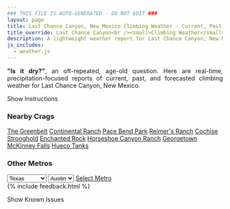 ```yaml
---
### THIS FILE IS AUTO-GENERATED - DO NOT EDIT ###
layout: page
title: Last Chance Canyon, New Mexico Climbing Weather - Current, Past, and Forecasted Report
title_override: Last Chance Canyon<br /><small>Climbing Weather</small>
description: A lightweight weather report for Last Chance Canyon, New Mexico. Optimized for slow internet connections.
js_includes:
  - weather.js
---
```


<section class="measure center lh-copy f5-ns f6 ph2 mv4" style="text-align: justify;">
<strong>"Is it dry?"</strong>, an oft-repeated, age-old question. Here are real-time,
precipitation-focused reports of current, past, and forecasted climbing weather for Last Chance Canyon, New Mexico.
</section>

<p id="settings-toggle" class="mw5 b center tc hover-light-red black-70 pointer">Show Instructions</p>
<section id="settings" class="overflow-hidden" style="display:none;">
    <div class="mv2 ph2 center">
        <div class="fn f6 tc pv2">
            <p class="measure lh-copy center"><strong>Show/hide hourly forecasts</strong> by clicking the desired day.</p>
            <hr class="mw5 p0 mv2 o-60 b0 bt b--light-red light-red bg-light-red">
            <p class="measure lh-copy center"><strong>Current and Past conditions</strong> are measured by the nearest weather station. <strong>Forecast conditions</strong> are calculated and polled separately.</p>
            <hr class="mw5 p0 mv2 o-60 b0 bt b--light-red light-red bg-light-red">
            <p class="measure lh-copy center"><strong>Having issues?</strong> Try <a id="clear-cache" class="no-underline relative fancy-link light-red hover-light-red" href="#">clearing the local cache</a>.</p>
            <hr class="mw5 p0 mv2 o-60 b0 bt b--light-red light-red bg-light-red">
            <p class="measure lh-copy center">Weather data sourced from <a class="no-underline fancy-link relative light-red" target="_blank" href="https://www.weather.gov/documentation/services-web-api">weather.gov</a>.</p>
        </div>
    </div>
</section>
<section id="weather" data-crag="last-chance-canyon-new-mexico" class="mv4-ns mv3 ph2 center"></section>
<section id="nearby" class="tc lh-copy">
  <h3>Nearby Crags</h3>
<a class="nowrap no-underline fancy-link relative light-red mh3" href="/crags/the-greenbelt-texas-weather.html">The Greenbelt</a>
<a class="nowrap no-underline fancy-link relative light-red mh3" href="/crags/continental-ranch-texas-weather.html">Continental Ranch</a>
<a class="nowrap no-underline fancy-link relative light-red mh3" href="/crags/pace-bend-park-texas-weather.html">Pace Bend Park</a>
<a class="nowrap no-underline fancy-link relative light-red mh3" href="/crags/reimers-ranch-texas-weather.html">Reimer's Ranch</a>
<a class="nowrap no-underline fancy-link relative light-red mh3" href="/crags/cochise-stronghold-arizona-weather.html">Cochise Stronghold</a>
<a class="nowrap no-underline fancy-link relative light-red mh3" href="/crags/enchanted-rock-texas-weather.html">Enchanted Rock</a>
<a class="nowrap no-underline fancy-link relative light-red mh3" href="/crags/horseshoe-canyon-ranch-arkansas-weather.html">Horseshoe Canyon Ranch</a>
<a class="nowrap no-underline fancy-link relative light-red mh3" href="/crags/georgetown-texas-weather.html">Georgetown</a>
<a class="nowrap no-underline fancy-link relative light-red mh3" href="/crags/mckinney-falls-texas-weather.html">McKinney Falls</a>
<a class="nowrap no-underline fancy-link relative light-red mh3" href="/crags/hueco-tanks-texas-weather.html">Hueco Tanks</a>
</section>
<section id="nearby" class="tc lh-copy">
  <h3>Other Metros</h3>
  <select class="ma1 bg-near-white pa2" id="stateSel">
    <option value="Texas" selected>Texas</option>
    <option value="Washington">Washington</option>
    <option value="Colorado">Colorado</option>
    <option value="Tennessee">Tennessee</option>
    <option value="Utah">Utah</option>
    <option value="California">California</option>
  </select>
  <select class="ma1 bg-near-white pa2" id="citySel">
    <option value="Austin" selected>Austin</option>
  </select>
  <a id="selectMetro" class="f6 link dim ph3 pv2 ma1 dib white bg-light-red" href="/crags/austin-texas-weather.html">Select Metro</a>
  <script>
    var states = [];
    states["Texas"] = "Austin"
    states["Washington"] = "Seattle"
    states["Colorado"] = "Denver"
    states["Tennessee"] = "Nashville"
    states["Utah"] = "Salt Lake City"
    states["California"] = "San Francisco|Los Angeles"
  </script>
</section>
{% include feedback.html %}
<p id="issues-toggle" class="mw5 b center tc hover-light-red black-70 pointer">Show Known Issues</p>
<section id="issues" class="overflow-hidden tc f6">
</section>

<script>
  var weekly_MAF_16_149 = {"updated":"2021-12-25T08:11:22+00:00","units":"us","forecastGenerator":"BaselineForecastGenerator","generatedAt":"2021-12-25T08:46:30+00:00","updateTime":"2021-12-25T08:11:22+00:00","validTimes":"2021-12-25T02:00:00+00:00/P8DT6H","elevation":{"unitCode":"wmoUnit:m","value":1432.8648},"periods":[{"number":1,"name":"Overnight","startTime":"2021-12-25T01:00:00-07:00","endTime":"2021-12-25T06:00:00-07:00","isDaytime":false,"temperature":49,"temperatureUnit":"F","temperatureTrend":"rising","windSpeed":"33 mph","windDirection":"WSW","icon":"https://api.weather.gov/icons/land/night/wind_bkn?size=medium","shortForecast":"Mostly Cloudy","detailedForecast":"Mostly cloudy. Low around 49, with temperatures rising to around 53 overnight. West southwest wind around 33 mph, with gusts as high as 39 mph."},{"number":2,"name":"Christmas Day","startTime":"2021-12-25T06:00:00-07:00","endTime":"2021-12-25T18:00:00-07:00","isDaytime":true,"temperature":65,"temperatureUnit":"F","temperatureTrend":"falling","windSpeed":"30 to 40 mph","windDirection":"WSW","icon":"https://api.weather.gov/icons/land/day/wind_bkn?size=medium","shortForecast":"Partly Sunny","detailedForecast":"Partly sunny. High near 65, with temperatures falling to around 61 in the afternoon. West southwest wind 30 to 40 mph, with gusts as high as 56 mph."},{"number":3,"name":"Saturday Night","startTime":"2021-12-25T18:00:00-07:00","endTime":"2021-12-26T06:00:00-07:00","isDaytime":false,"temperature":50,"temperatureUnit":"F","temperatureTrend":null,"windSpeed":"13 to 25 mph","windDirection":"SW","icon":"https://api.weather.gov/icons/land/night/wind_sct?size=medium","shortForecast":"Partly Cloudy","detailedForecast":"Partly cloudy, with a low around 50. Southwest wind 13 to 25 mph, with gusts as high as 36 mph."},{"number":4,"name":"Sunday","startTime":"2021-12-26T06:00:00-07:00","endTime":"2021-12-26T18:00:00-07:00","isDaytime":true,"temperature":69,"temperatureUnit":"F","temperatureTrend":null,"windSpeed":"22 to 44 mph","windDirection":"SW","icon":"https://api.weather.gov/icons/land/day/wind_sct?size=medium","shortForecast":"Areas Of Blowing Dust","detailedForecast":"Areas of blowing dust between 11am and 5pm. Mostly sunny, with a high near 69. Southwest wind 22 to 44 mph, with gusts as high as 61 mph."},{"number":5,"name":"Sunday Night","startTime":"2021-12-26T18:00:00-07:00","endTime":"2021-12-27T06:00:00-07:00","isDaytime":false,"temperature":47,"temperatureUnit":"F","temperatureTrend":null,"windSpeed":"18 to 40 mph","windDirection":"WSW","icon":"https://api.weather.gov/icons/land/night/wind_sct?size=medium","shortForecast":"Partly Cloudy","detailedForecast":"Partly cloudy, with a low around 47. West southwest wind 18 to 40 mph, with gusts as high as 56 mph."},{"number":6,"name":"Monday","startTime":"2021-12-27T06:00:00-07:00","endTime":"2021-12-27T18:00:00-07:00","isDaytime":true,"temperature":65,"temperatureUnit":"F","temperatureTrend":null,"windSpeed":"20 to 26 mph","windDirection":"WSW","icon":"https://api.weather.gov/icons/land/day/wind_sct?size=medium","shortForecast":"Mostly Sunny","detailedForecast":"Mostly sunny, with a high near 65. West southwest wind 20 to 26 mph, with gusts as high as 37 mph."},{"number":7,"name":"Monday Night","startTime":"2021-12-27T18:00:00-07:00","endTime":"2021-12-28T06:00:00-07:00","isDaytime":false,"temperature":43,"temperatureUnit":"F","temperatureTrend":null,"windSpeed":"16 to 26 mph","windDirection":"WSW","icon":"https://api.weather.gov/icons/land/night/wind_sct?size=medium","shortForecast":"Partly Cloudy","detailedForecast":"Partly cloudy, with a low around 43. West southwest wind 16 to 26 mph, with gusts as high as 37 mph."},{"number":8,"name":"Tuesday","startTime":"2021-12-28T06:00:00-07:00","endTime":"2021-12-28T18:00:00-07:00","isDaytime":true,"temperature":54,"temperatureUnit":"F","temperatureTrend":null,"windSpeed":"17 to 24 mph","windDirection":"WSW","icon":"https://api.weather.gov/icons/land/day/wind_few?size=medium","shortForecast":"Sunny","detailedForecast":"Sunny, with a high near 54. West southwest wind 17 to 24 mph, with gusts as high as 33 mph."},{"number":9,"name":"Tuesday Night","startTime":"2021-12-28T18:00:00-07:00","endTime":"2021-12-29T06:00:00-07:00","isDaytime":false,"temperature":38,"temperatureUnit":"F","temperatureTrend":null,"windSpeed":"16 mph","windDirection":"WSW","icon":"https://api.weather.gov/icons/land/night/few?size=medium","shortForecast":"Mostly Clear","detailedForecast":"Mostly clear, with a low around 38. West southwest wind around 16 mph, with gusts as high as 23 mph."},{"number":10,"name":"Wednesday","startTime":"2021-12-29T06:00:00-07:00","endTime":"2021-12-29T18:00:00-07:00","isDaytime":true,"temperature":53,"temperatureUnit":"F","temperatureTrend":null,"windSpeed":"14 to 20 mph","windDirection":"WSW","icon":"https://api.weather.gov/icons/land/day/few?size=medium","shortForecast":"Sunny","detailedForecast":"Sunny, with a high near 53."},{"number":11,"name":"Wednesday Night","startTime":"2021-12-29T18:00:00-07:00","endTime":"2021-12-30T06:00:00-07:00","isDaytime":false,"temperature":36,"temperatureUnit":"F","temperatureTrend":null,"windSpeed":"9 to 13 mph","windDirection":"WSW","icon":"https://api.weather.gov/icons/land/night/few?size=medium","shortForecast":"Mostly Clear","detailedForecast":"Mostly clear, with a low around 36."},{"number":12,"name":"Thursday","startTime":"2021-12-30T06:00:00-07:00","endTime":"2021-12-30T18:00:00-07:00","isDaytime":true,"temperature":55,"temperatureUnit":"F","temperatureTrend":null,"windSpeed":"10 to 17 mph","windDirection":"WSW","icon":"https://api.weather.gov/icons/land/day/few?size=medium","shortForecast":"Sunny","detailedForecast":"Sunny, with a high near 55."},{"number":13,"name":"Thursday Night","startTime":"2021-12-30T18:00:00-07:00","endTime":"2021-12-31T06:00:00-07:00","isDaytime":false,"temperature":38,"temperatureUnit":"F","temperatureTrend":null,"windSpeed":"13 mph","windDirection":"WSW","icon":"https://api.weather.gov/icons/land/night/sct?size=medium","shortForecast":"Partly Cloudy","detailedForecast":"Partly cloudy, with a low around 38."},{"number":14,"name":"Friday","startTime":"2021-12-31T06:00:00-07:00","endTime":"2021-12-31T18:00:00-07:00","isDaytime":true,"temperature":56,"temperatureUnit":"F","temperatureTrend":null,"windSpeed":"10 to 18 mph","windDirection":"WSW","icon":"https://api.weather.gov/icons/land/day/sct?size=medium","shortForecast":"Mostly Sunny","detailedForecast":"Mostly sunny, with a high near 56."}]}
  var hourly_MAF_16_149 = {"@context":["https://geojson.org/geojson-ld/geojson-context.jsonld",{"@version":"1.1","wx":"https://api.weather.gov/ontology#","geo":"http://www.opengis.net/ont/geosparql#","unit":"http://codes.wmo.int/common/unit/","@vocab":"https://api.weather.gov/ontology#"}],"type":"Feature","geometry":{"type":"Polygon","coordinates":[[[-104.9583511,32.2438163],[-104.9583511,32.2212257],[-104.9316482,32.2212257],[-104.9316482,32.2438163],[-104.9583511,32.2438163]]]},"properties":{"updated":"2021-12-25T08:11:22+00:00","units":"us","forecastGenerator":"HourlyForecastGenerator","generatedAt":"2021-12-25T08:46:31+00:00","updateTime":"2021-12-25T08:11:22+00:00","validTimes":"2021-12-25T02:00:00+00:00/P8DT6H","elevation":{"unitCode":"wmoUnit:m","value":1432.8648},"periods":[{"number":1,"name":"","startTime":"2021-12-25T01:00:00-07:00","endTime":"2021-12-25T02:00:00-07:00","isDaytime":false,"temperature":55,"temperatureUnit":"F","temperatureTrend":null,"windSpeed":"31 mph","windDirection":"WSW","icon":"https://api.weather.gov/icons/land/night/wind_bkn?size=small","shortForecast":"Mostly Cloudy","detailedForecast":""},{"number":2,"name":"","startTime":"2021-12-25T02:00:00-07:00","endTime":"2021-12-25T03:00:00-07:00","isDaytime":false,"temperature":54,"temperatureUnit":"F","temperatureTrend":null,"windSpeed":"31 mph","windDirection":"WSW","icon":"https://api.weather.gov/icons/land/night/wind_bkn?size=small","shortForecast":"Mostly Cloudy","detailedForecast":""},{"number":3,"name":"","startTime":"2021-12-25T03:00:00-07:00","endTime":"2021-12-25T04:00:00-07:00","isDaytime":false,"temperature":53,"temperatureUnit":"F","temperatureTrend":null,"windSpeed":"32 mph","windDirection":"WSW","icon":"https://api.weather.gov/icons/land/night/wind_bkn?size=small","shortForecast":"Mostly Cloudy","detailedForecast":""},{"number":4,"name":"","startTime":"2021-12-25T04:00:00-07:00","endTime":"2021-12-25T05:00:00-07:00","isDaytime":false,"temperature":52,"temperatureUnit":"F","temperatureTrend":null,"windSpeed":"32 mph","windDirection":"WSW","icon":"https://api.weather.gov/icons/land/night/wind_bkn?size=small","shortForecast":"Mostly Cloudy","detailedForecast":""},{"number":5,"name":"","startTime":"2021-12-25T05:00:00-07:00","endTime":"2021-12-25T06:00:00-07:00","isDaytime":false,"temperature":53,"temperatureUnit":"F","temperatureTrend":null,"windSpeed":"33 mph","windDirection":"WSW","icon":"https://api.weather.gov/icons/land/night/wind_sct?size=small","shortForecast":"Partly Cloudy","detailedForecast":""},{"number":6,"name":"","startTime":"2021-12-25T06:00:00-07:00","endTime":"2021-12-25T07:00:00-07:00","isDaytime":true,"temperature":50,"temperatureUnit":"F","temperatureTrend":null,"windSpeed":"32 mph","windDirection":"WSW","icon":"https://api.weather.gov/icons/land/day/wind_sct?size=small","shortForecast":"Mostly Sunny","detailedForecast":""},{"number":7,"name":"","startTime":"2021-12-25T07:00:00-07:00","endTime":"2021-12-25T08:00:00-07:00","isDaytime":true,"temperature":49,"temperatureUnit":"F","temperatureTrend":null,"windSpeed":"31 mph","windDirection":"WSW","icon":"https://api.weather.gov/icons/land/day/wind_sct?size=small","shortForecast":"Mostly Sunny","detailedForecast":""},{"number":8,"name":"","startTime":"2021-12-25T08:00:00-07:00","endTime":"2021-12-25T09:00:00-07:00","isDaytime":true,"temperature":52,"temperatureUnit":"F","temperatureTrend":null,"windSpeed":"31 mph","windDirection":"WSW","icon":"https://api.weather.gov/icons/land/day/wind_sct?size=small","shortForecast":"Mostly Sunny","detailedForecast":""},{"number":9,"name":"","startTime":"2021-12-25T09:00:00-07:00","endTime":"2021-12-25T10:00:00-07:00","isDaytime":true,"temperature":55,"temperatureUnit":"F","temperatureTrend":null,"windSpeed":"32 mph","windDirection":"WSW","icon":"https://api.weather.gov/icons/land/day/wind_sct?size=small","shortForecast":"Mostly Sunny","detailedForecast":""},{"number":10,"name":"","startTime":"2021-12-25T10:00:00-07:00","endTime":"2021-12-25T11:00:00-07:00","isDaytime":true,"temperature":57,"temperatureUnit":"F","temperatureTrend":null,"windSpeed":"37 mph","windDirection":"WSW","icon":"https://api.weather.gov/icons/land/day/wind_sct?size=small","shortForecast":"Mostly Sunny","detailedForecast":""},{"number":11,"name":"","startTime":"2021-12-25T11:00:00-07:00","endTime":"2021-12-25T12:00:00-07:00","isDaytime":true,"temperature":61,"temperatureUnit":"F","temperatureTrend":null,"windSpeed":"39 mph","windDirection":"WSW","icon":"https://api.weather.gov/icons/land/day/wind_sct?size=small","shortForecast":"Mostly Sunny","detailedForecast":""},{"number":12,"name":"","startTime":"2021-12-25T12:00:00-07:00","endTime":"2021-12-25T13:00:00-07:00","isDaytime":true,"temperature":64,"temperatureUnit":"F","temperatureTrend":null,"windSpeed":"40 mph","windDirection":"WSW","icon":"https://api.weather.gov/icons/land/day/wind_sct?size=small","shortForecast":"Mostly Sunny","detailedForecast":""},{"number":13,"name":"","startTime":"2021-12-25T13:00:00-07:00","endTime":"2021-12-25T14:00:00-07:00","isDaytime":true,"temperature":64,"temperatureUnit":"F","temperatureTrend":null,"windSpeed":"39 mph","windDirection":"WSW","icon":"https://api.weather.gov/icons/land/day/wind_sct?size=small","shortForecast":"Mostly Sunny","detailedForecast":""},{"number":14,"name":"","startTime":"2021-12-25T14:00:00-07:00","endTime":"2021-12-25T15:00:00-07:00","isDaytime":true,"temperature":65,"temperatureUnit":"F","temperatureTrend":null,"windSpeed":"38 mph","windDirection":"WSW","icon":"https://api.weather.gov/icons/land/day/wind_bkn?size=small","shortForecast":"Partly Sunny","detailedForecast":""},{"number":15,"name":"","startTime":"2021-12-25T15:00:00-07:00","endTime":"2021-12-25T16:00:00-07:00","isDaytime":true,"temperature":64,"temperatureUnit":"F","temperatureTrend":null,"windSpeed":"36 mph","windDirection":"WSW","icon":"https://api.weather.gov/icons/land/day/wind_bkn?size=small","shortForecast":"Partly Sunny","detailedForecast":""},{"number":16,"name":"","startTime":"2021-12-25T16:00:00-07:00","endTime":"2021-12-25T17:00:00-07:00","isDaytime":true,"temperature":63,"temperatureUnit":"F","temperatureTrend":null,"windSpeed":"33 mph","windDirection":"WSW","icon":"https://api.weather.gov/icons/land/day/wind_bkn?size=small","shortForecast":"Partly Sunny","detailedForecast":""},{"number":17,"name":"","startTime":"2021-12-25T17:00:00-07:00","endTime":"2021-12-25T18:00:00-07:00","isDaytime":true,"temperature":61,"temperatureUnit":"F","temperatureTrend":null,"windSpeed":"30 mph","windDirection":"WSW","icon":"https://api.weather.gov/icons/land/day/wind_bkn?size=small","shortForecast":"Partly Sunny","detailedForecast":""},{"number":18,"name":"","startTime":"2021-12-25T18:00:00-07:00","endTime":"2021-12-25T19:00:00-07:00","isDaytime":false,"temperature":58,"temperatureUnit":"F","temperatureTrend":null,"windSpeed":"25 mph","windDirection":"WSW","icon":"https://api.weather.gov/icons/land/night/wind_sct?size=small","shortForecast":"Partly Cloudy","detailedForecast":""},{"number":19,"name":"","startTime":"2021-12-25T19:00:00-07:00","endTime":"2021-12-25T20:00:00-07:00","isDaytime":false,"temperature":56,"temperatureUnit":"F","temperatureTrend":null,"windSpeed":"20 mph","windDirection":"WSW","icon":"https://api.weather.gov/icons/land/night/sct?size=small","shortForecast":"Partly Cloudy","detailedForecast":""},{"number":20,"name":"","startTime":"2021-12-25T20:00:00-07:00","endTime":"2021-12-25T21:00:00-07:00","isDaytime":false,"temperature":55,"temperatureUnit":"F","temperatureTrend":null,"windSpeed":"15 mph","windDirection":"WSW","icon":"https://api.weather.gov/icons/land/night/sct?size=small","shortForecast":"Partly Cloudy","detailedForecast":""},{"number":21,"name":"","startTime":"2021-12-25T21:00:00-07:00","endTime":"2021-12-25T22:00:00-07:00","isDaytime":false,"temperature":54,"temperatureUnit":"F","temperatureTrend":null,"windSpeed":"13 mph","windDirection":"SW","icon":"https://api.weather.gov/icons/land/night/sct?size=small","shortForecast":"Partly Cloudy","detailedForecast":""},{"number":22,"name":"","startTime":"2021-12-25T22:00:00-07:00","endTime":"2021-12-25T23:00:00-07:00","isDaytime":false,"temperature":53,"temperatureUnit":"F","temperatureTrend":null,"windSpeed":"13 mph","windDirection":"SW","icon":"https://api.weather.gov/icons/land/night/sct?size=small","shortForecast":"Partly Cloudy","detailedForecast":""},{"number":23,"name":"","startTime":"2021-12-25T23:00:00-07:00","endTime":"2021-12-26T00:00:00-07:00","isDaytime":false,"temperature":53,"temperatureUnit":"F","temperatureTrend":null,"windSpeed":"14 mph","windDirection":"SW","icon":"https://api.weather.gov/icons/land/night/sct?size=small","shortForecast":"Partly Cloudy","detailedForecast":""},{"number":24,"name":"","startTime":"2021-12-26T00:00:00-07:00","endTime":"2021-12-26T01:00:00-07:00","isDaytime":false,"temperature":51,"temperatureUnit":"F","temperatureTrend":null,"windSpeed":"15 mph","windDirection":"SW","icon":"https://api.weather.gov/icons/land/night/sct?size=small","shortForecast":"Partly Cloudy","detailedForecast":""},{"number":25,"name":"","startTime":"2021-12-26T01:00:00-07:00","endTime":"2021-12-26T02:00:00-07:00","isDaytime":false,"temperature":52,"temperatureUnit":"F","temperatureTrend":null,"windSpeed":"16 mph","windDirection":"SW","icon":"https://api.weather.gov/icons/land/night/sct?size=small","shortForecast":"Partly Cloudy","detailedForecast":""},{"number":26,"name":"","startTime":"2021-12-26T02:00:00-07:00","endTime":"2021-12-26T03:00:00-07:00","isDaytime":false,"temperature":51,"temperatureUnit":"F","temperatureTrend":null,"windSpeed":"17 mph","windDirection":"SW","icon":"https://api.weather.gov/icons/land/night/sct?size=small","shortForecast":"Partly Cloudy","detailedForecast":""},{"number":27,"name":"","startTime":"2021-12-26T03:00:00-07:00","endTime":"2021-12-26T04:00:00-07:00","isDaytime":false,"temperature":51,"temperatureUnit":"F","temperatureTrend":null,"windSpeed":"18 mph","windDirection":"SW","icon":"https://api.weather.gov/icons/land/night/sct?size=small","shortForecast":"Partly Cloudy","detailedForecast":""},{"number":28,"name":"","startTime":"2021-12-26T04:00:00-07:00","endTime":"2021-12-26T05:00:00-07:00","isDaytime":false,"temperature":51,"temperatureUnit":"F","temperatureTrend":null,"windSpeed":"20 mph","windDirection":"SW","icon":"https://api.weather.gov/icons/land/night/sct?size=small","shortForecast":"Partly Cloudy","detailedForecast":""},{"number":29,"name":"","startTime":"2021-12-26T05:00:00-07:00","endTime":"2021-12-26T06:00:00-07:00","isDaytime":false,"temperature":50,"temperatureUnit":"F","temperatureTrend":null,"windSpeed":"20 mph","windDirection":"SW","icon":"https://api.weather.gov/icons/land/night/sct?size=small","shortForecast":"Partly Cloudy","detailedForecast":""},{"number":30,"name":"","startTime":"2021-12-26T06:00:00-07:00","endTime":"2021-12-26T07:00:00-07:00","isDaytime":true,"temperature":50,"temperatureUnit":"F","temperatureTrend":null,"windSpeed":"22 mph","windDirection":"SW","icon":"https://api.weather.gov/icons/land/day/wind_sct?size=small","shortForecast":"Mostly Sunny","detailedForecast":""},{"number":31,"name":"","startTime":"2021-12-26T07:00:00-07:00","endTime":"2021-12-26T08:00:00-07:00","isDaytime":true,"temperature":50,"temperatureUnit":"F","temperatureTrend":null,"windSpeed":"24 mph","windDirection":"SW","icon":"https://api.weather.gov/icons/land/day/wind_sct?size=small","shortForecast":"Mostly Sunny","detailedForecast":""},{"number":32,"name":"","startTime":"2021-12-26T08:00:00-07:00","endTime":"2021-12-26T09:00:00-07:00","isDaytime":true,"temperature":54,"temperatureUnit":"F","temperatureTrend":null,"windSpeed":"28 mph","windDirection":"SW","icon":"https://api.weather.gov/icons/land/day/wind_sct?size=small","shortForecast":"Mostly Sunny","detailedForecast":""},{"number":33,"name":"","startTime":"2021-12-26T09:00:00-07:00","endTime":"2021-12-26T10:00:00-07:00","isDaytime":true,"temperature":58,"temperatureUnit":"F","temperatureTrend":null,"windSpeed":"32 mph","windDirection":"WSW","icon":"https://api.weather.gov/icons/land/day/wind_sct?size=small","shortForecast":"Mostly Sunny","detailedForecast":""},{"number":34,"name":"","startTime":"2021-12-26T10:00:00-07:00","endTime":"2021-12-26T11:00:00-07:00","isDaytime":true,"temperature":62,"temperatureUnit":"F","temperatureTrend":null,"windSpeed":"38 mph","windDirection":"WSW","icon":"https://api.weather.gov/icons/land/day/wind_sct?size=small","shortForecast":"Mostly Sunny","detailedForecast":""},{"number":35,"name":"","startTime":"2021-12-26T11:00:00-07:00","endTime":"2021-12-26T12:00:00-07:00","isDaytime":true,"temperature":64,"temperatureUnit":"F","temperatureTrend":null,"windSpeed":"43 mph","windDirection":"WSW","icon":"https://api.weather.gov/icons/land/day/wind_sct?size=small","shortForecast":"Areas Of Blowing Dust","detailedForecast":""},{"number":36,"name":"","startTime":"2021-12-26T12:00:00-07:00","endTime":"2021-12-26T13:00:00-07:00","isDaytime":true,"temperature":67,"temperatureUnit":"F","temperatureTrend":null,"windSpeed":"44 mph","windDirection":"WSW","icon":"https://api.weather.gov/icons/land/day/wind_sct?size=small","shortForecast":"Areas Of Blowing Dust","detailedForecast":""},{"number":37,"name":"","startTime":"2021-12-26T13:00:00-07:00","endTime":"2021-12-26T14:00:00-07:00","isDaytime":true,"temperature":68,"temperatureUnit":"F","temperatureTrend":null,"windSpeed":"44 mph","windDirection":"WSW","icon":"https://api.weather.gov/icons/land/day/wind_sct?size=small","shortForecast":"Areas Of Blowing Dust","detailedForecast":""},{"number":38,"name":"","startTime":"2021-12-26T14:00:00-07:00","endTime":"2021-12-26T15:00:00-07:00","isDaytime":true,"temperature":69,"temperatureUnit":"F","temperatureTrend":null,"windSpeed":"43 mph","windDirection":"WSW","icon":"https://api.weather.gov/icons/land/day/wind_sct?size=small","shortForecast":"Areas Of Blowing Dust","detailedForecast":""},{"number":39,"name":"","startTime":"2021-12-26T15:00:00-07:00","endTime":"2021-12-26T16:00:00-07:00","isDaytime":true,"temperature":68,"temperatureUnit":"F","temperatureTrend":null,"windSpeed":"41 mph","windDirection":"WSW","icon":"https://api.weather.gov/icons/land/day/wind_bkn?size=small","shortForecast":"Areas Of Blowing Dust","detailedForecast":""},{"number":40,"name":"","startTime":"2021-12-26T16:00:00-07:00","endTime":"2021-12-26T17:00:00-07:00","isDaytime":true,"temperature":66,"temperatureUnit":"F","temperatureTrend":null,"windSpeed":"41 mph","windDirection":"WSW","icon":"https://api.weather.gov/icons/land/day/wind_bkn?size=small","shortForecast":"Areas Of Blowing Dust","detailedForecast":""},{"number":41,"name":"","startTime":"2021-12-26T17:00:00-07:00","endTime":"2021-12-26T18:00:00-07:00","isDaytime":true,"temperature":63,"temperatureUnit":"F","temperatureTrend":null,"windSpeed":"40 mph","windDirection":"WSW","icon":"https://api.weather.gov/icons/land/day/wind_sct?size=small","shortForecast":"Mostly Sunny","detailedForecast":""},{"number":42,"name":"","startTime":"2021-12-26T18:00:00-07:00","endTime":"2021-12-26T19:00:00-07:00","isDaytime":false,"temperature":61,"temperatureUnit":"F","temperatureTrend":null,"windSpeed":"40 mph","windDirection":"WSW","icon":"https://api.weather.gov/icons/land/night/wind_sct?size=small","shortForecast":"Partly Cloudy","detailedForecast":""},{"number":43,"name":"","startTime":"2021-12-26T19:00:00-07:00","endTime":"2021-12-26T20:00:00-07:00","isDaytime":false,"temperature":59,"temperatureUnit":"F","temperatureTrend":null,"windSpeed":"40 mph","windDirection":"WSW","icon":"https://api.weather.gov/icons/land/night/wind_sct?size=small","shortForecast":"Partly Cloudy","detailedForecast":""},{"number":44,"name":"","startTime":"2021-12-26T20:00:00-07:00","endTime":"2021-12-26T21:00:00-07:00","isDaytime":false,"temperature":58,"temperatureUnit":"F","temperatureTrend":null,"windSpeed":"38 mph","windDirection":"WSW","icon":"https://api.weather.gov/icons/land/night/wind_sct?size=small","shortForecast":"Partly Cloudy","detailedForecast":""},{"number":45,"name":"","startTime":"2021-12-26T21:00:00-07:00","endTime":"2021-12-26T22:00:00-07:00","isDaytime":false,"temperature":56,"temperatureUnit":"F","temperatureTrend":null,"windSpeed":"33 mph","windDirection":"WSW","icon":"https://api.weather.gov/icons/land/night/wind_sct?size=small","shortForecast":"Partly Cloudy","detailedForecast":""},{"number":46,"name":"","startTime":"2021-12-26T22:00:00-07:00","endTime":"2021-12-26T23:00:00-07:00","isDaytime":false,"temperature":55,"temperatureUnit":"F","temperatureTrend":null,"windSpeed":"28 mph","windDirection":"WSW","icon":"https://api.weather.gov/icons/land/night/wind_sct?size=small","shortForecast":"Partly Cloudy","detailedForecast":""},{"number":47,"name":"","startTime":"2021-12-26T23:00:00-07:00","endTime":"2021-12-27T00:00:00-07:00","isDaytime":false,"temperature":53,"temperatureUnit":"F","temperatureTrend":null,"windSpeed":"22 mph","windDirection":"WSW","icon":"https://api.weather.gov/icons/land/night/wind_sct?size=small","shortForecast":"Partly Cloudy","detailedForecast":""},{"number":48,"name":"","startTime":"2021-12-27T00:00:00-07:00","endTime":"2021-12-27T01:00:00-07:00","isDaytime":false,"temperature":52,"temperatureUnit":"F","temperatureTrend":null,"windSpeed":"18 mph","windDirection":"WSW","icon":"https://api.weather.gov/icons/land/night/sct?size=small","shortForecast":"Partly Cloudy","detailedForecast":""},{"number":49,"name":"","startTime":"2021-12-27T01:00:00-07:00","endTime":"2021-12-27T02:00:00-07:00","isDaytime":false,"temperature":51,"temperatureUnit":"F","temperatureTrend":null,"windSpeed":"20 mph","windDirection":"WSW","icon":"https://api.weather.gov/icons/land/night/sct?size=small","shortForecast":"Partly Cloudy","detailedForecast":""},{"number":50,"name":"","startTime":"2021-12-27T02:00:00-07:00","endTime":"2021-12-27T03:00:00-07:00","isDaytime":false,"temperature":50,"temperatureUnit":"F","temperatureTrend":null,"windSpeed":"20 mph","windDirection":"WSW","icon":"https://api.weather.gov/icons/land/night/sct?size=small","shortForecast":"Partly Cloudy","detailedForecast":""},{"number":51,"name":"","startTime":"2021-12-27T03:00:00-07:00","endTime":"2021-12-27T04:00:00-07:00","isDaytime":false,"temperature":49,"temperatureUnit":"F","temperatureTrend":null,"windSpeed":"20 mph","windDirection":"WSW","icon":"https://api.weather.gov/icons/land/night/sct?size=small","shortForecast":"Partly Cloudy","detailedForecast":""},{"number":52,"name":"","startTime":"2021-12-27T04:00:00-07:00","endTime":"2021-12-27T05:00:00-07:00","isDaytime":false,"temperature":48,"temperatureUnit":"F","temperatureTrend":null,"windSpeed":"20 mph","windDirection":"WSW","icon":"https://api.weather.gov/icons/land/night/sct?size=small","shortForecast":"Partly Cloudy","detailedForecast":""},{"number":53,"name":"","startTime":"2021-12-27T05:00:00-07:00","endTime":"2021-12-27T06:00:00-07:00","isDaytime":false,"temperature":48,"temperatureUnit":"F","temperatureTrend":null,"windSpeed":"20 mph","windDirection":"WSW","icon":"https://api.weather.gov/icons/land/night/sct?size=small","shortForecast":"Partly Cloudy","detailedForecast":""},{"number":54,"name":"","startTime":"2021-12-27T06:00:00-07:00","endTime":"2021-12-27T07:00:00-07:00","isDaytime":true,"temperature":47,"temperatureUnit":"F","temperatureTrend":null,"windSpeed":"20 mph","windDirection":"WSW","icon":"https://api.weather.gov/icons/land/day/sct?size=small","shortForecast":"Mostly Sunny","detailedForecast":""},{"number":55,"name":"","startTime":"2021-12-27T07:00:00-07:00","endTime":"2021-12-27T08:00:00-07:00","isDaytime":true,"temperature":47,"temperatureUnit":"F","temperatureTrend":null,"windSpeed":"21 mph","windDirection":"WSW","icon":"https://api.weather.gov/icons/land/day/wind_sct?size=small","shortForecast":"Mostly Sunny","detailedForecast":""},{"number":56,"name":"","startTime":"2021-12-27T08:00:00-07:00","endTime":"2021-12-27T09:00:00-07:00","isDaytime":true,"temperature":49,"temperatureUnit":"F","temperatureTrend":null,"windSpeed":"21 mph","windDirection":"WSW","icon":"https://api.weather.gov/icons/land/day/wind_sct?size=small","shortForecast":"Mostly Sunny","detailedForecast":""},{"number":57,"name":"","startTime":"2021-12-27T09:00:00-07:00","endTime":"2021-12-27T10:00:00-07:00","isDaytime":true,"temperature":52,"temperatureUnit":"F","temperatureTrend":null,"windSpeed":"22 mph","windDirection":"WSW","icon":"https://api.weather.gov/icons/land/day/wind_sct?size=small","shortForecast":"Mostly Sunny","detailedForecast":""},{"number":58,"name":"","startTime":"2021-12-27T10:00:00-07:00","endTime":"2021-12-27T11:00:00-07:00","isDaytime":true,"temperature":56,"temperatureUnit":"F","temperatureTrend":null,"windSpeed":"23 mph","windDirection":"WSW","icon":"https://api.weather.gov/icons/land/day/wind_sct?size=small","shortForecast":"Mostly Sunny","detailedForecast":""},{"number":59,"name":"","startTime":"2021-12-27T11:00:00-07:00","endTime":"2021-12-27T12:00:00-07:00","isDaytime":true,"temperature":60,"temperatureUnit":"F","temperatureTrend":null,"windSpeed":"24 mph","windDirection":"WSW","icon":"https://api.weather.gov/icons/land/day/wind_sct?size=small","shortForecast":"Mostly Sunny","detailedForecast":""},{"number":60,"name":"","startTime":"2021-12-27T12:00:00-07:00","endTime":"2021-12-27T13:00:00-07:00","isDaytime":true,"temperature":63,"temperatureUnit":"F","temperatureTrend":null,"windSpeed":"25 mph","windDirection":"WSW","icon":"https://api.weather.gov/icons/land/day/wind_sct?size=small","shortForecast":"Mostly Sunny","detailedForecast":""},{"number":61,"name":"","startTime":"2021-12-27T13:00:00-07:00","endTime":"2021-12-27T14:00:00-07:00","isDaytime":true,"temperature":65,"temperatureUnit":"F","temperatureTrend":null,"windSpeed":"26 mph","windDirection":"WSW","icon":"https://api.weather.gov/icons/land/day/wind_sct?size=small","shortForecast":"Mostly Sunny","detailedForecast":""},{"number":62,"name":"","startTime":"2021-12-27T14:00:00-07:00","endTime":"2021-12-27T15:00:00-07:00","isDaytime":true,"temperature":65,"temperatureUnit":"F","temperatureTrend":null,"windSpeed":"26 mph","windDirection":"WSW","icon":"https://api.weather.gov/icons/land/day/wind_sct?size=small","shortForecast":"Mostly Sunny","detailedForecast":""},{"number":63,"name":"","startTime":"2021-12-27T15:00:00-07:00","endTime":"2021-12-27T16:00:00-07:00","isDaytime":true,"temperature":65,"temperatureUnit":"F","temperatureTrend":null,"windSpeed":"25 mph","windDirection":"WSW","icon":"https://api.weather.gov/icons/land/day/wind_sct?size=small","shortForecast":"Mostly Sunny","detailedForecast":""},{"number":64,"name":"","startTime":"2021-12-27T16:00:00-07:00","endTime":"2021-12-27T17:00:00-07:00","isDaytime":true,"temperature":63,"temperatureUnit":"F","temperatureTrend":null,"windSpeed":"25 mph","windDirection":"WSW","icon":"https://api.weather.gov/icons/land/day/wind_sct?size=small","shortForecast":"Mostly Sunny","detailedForecast":""},{"number":65,"name":"","startTime":"2021-12-27T17:00:00-07:00","endTime":"2021-12-27T18:00:00-07:00","isDaytime":true,"temperature":62,"temperatureUnit":"F","temperatureTrend":null,"windSpeed":"25 mph","windDirection":"WSW","icon":"https://api.weather.gov/icons/land/day/wind_sct?size=small","shortForecast":"Mostly Sunny","detailedForecast":""},{"number":66,"name":"","startTime":"2021-12-27T18:00:00-07:00","endTime":"2021-12-27T19:00:00-07:00","isDaytime":false,"temperature":60,"temperatureUnit":"F","temperatureTrend":null,"windSpeed":"25 mph","windDirection":"WSW","icon":"https://api.weather.gov/icons/land/night/wind_sct?size=small","shortForecast":"Partly Cloudy","detailedForecast":""},{"number":67,"name":"","startTime":"2021-12-27T19:00:00-07:00","endTime":"2021-12-27T20:00:00-07:00","isDaytime":false,"temperature":58,"temperatureUnit":"F","temperatureTrend":null,"windSpeed":"25 mph","windDirection":"WSW","icon":"https://api.weather.gov/icons/land/night/wind_sct?size=small","shortForecast":"Partly Cloudy","detailedForecast":""},{"number":68,"name":"","startTime":"2021-12-27T20:00:00-07:00","endTime":"2021-12-27T21:00:00-07:00","isDaytime":false,"temperature":56,"temperatureUnit":"F","temperatureTrend":null,"windSpeed":"26 mph","windDirection":"WSW","icon":"https://api.weather.gov/icons/land/night/wind_sct?size=small","shortForecast":"Partly Cloudy","detailedForecast":""},{"number":69,"name":"","startTime":"2021-12-27T21:00:00-07:00","endTime":"2021-12-27T22:00:00-07:00","isDaytime":false,"temperature":55,"temperatureUnit":"F","temperatureTrend":null,"windSpeed":"26 mph","windDirection":"WSW","icon":"https://api.weather.gov/icons/land/night/wind_sct?size=small","shortForecast":"Partly Cloudy","detailedForecast":""},{"number":70,"name":"","startTime":"2021-12-27T22:00:00-07:00","endTime":"2021-12-27T23:00:00-07:00","isDaytime":false,"temperature":54,"temperatureUnit":"F","temperatureTrend":null,"windSpeed":"26 mph","windDirection":"WSW","icon":"https://api.weather.gov/icons/land/night/wind_sct?size=small","shortForecast":"Partly Cloudy","detailedForecast":""},{"number":71,"name":"","startTime":"2021-12-27T23:00:00-07:00","endTime":"2021-12-28T00:00:00-07:00","isDaytime":false,"temperature":53,"temperatureUnit":"F","temperatureTrend":null,"windSpeed":"26 mph","windDirection":"WSW","icon":"https://api.weather.gov/icons/land/night/wind_sct?size=small","shortForecast":"Partly Cloudy","detailedForecast":""},{"number":72,"name":"","startTime":"2021-12-28T00:00:00-07:00","endTime":"2021-12-28T01:00:00-07:00","isDaytime":false,"temperature":52,"temperatureUnit":"F","temperatureTrend":null,"windSpeed":"25 mph","windDirection":"WSW","icon":"https://api.weather.gov/icons/land/night/wind_sct?size=small","shortForecast":"Partly Cloudy","detailedForecast":""},{"number":73,"name":"","startTime":"2021-12-28T01:00:00-07:00","endTime":"2021-12-28T02:00:00-07:00","isDaytime":false,"temperature":50,"temperatureUnit":"F","temperatureTrend":null,"windSpeed":"25 mph","windDirection":"WSW","icon":"https://api.weather.gov/icons/land/night/wind_sct?size=small","shortForecast":"Partly Cloudy","detailedForecast":""},{"number":74,"name":"","startTime":"2021-12-28T02:00:00-07:00","endTime":"2021-12-28T03:00:00-07:00","isDaytime":false,"temperature":49,"temperatureUnit":"F","temperatureTrend":null,"windSpeed":"25 mph","windDirection":"WSW","icon":"https://api.weather.gov/icons/land/night/wind_sct?size=small","shortForecast":"Partly Cloudy","detailedForecast":""},{"number":75,"name":"","startTime":"2021-12-28T03:00:00-07:00","endTime":"2021-12-28T04:00:00-07:00","isDaytime":false,"temperature":47,"temperatureUnit":"F","temperatureTrend":null,"windSpeed":"25 mph","windDirection":"WSW","icon":"https://api.weather.gov/icons/land/night/wind_sct?size=small","shortForecast":"Partly Cloudy","detailedForecast":""},{"number":76,"name":"","startTime":"2021-12-28T04:00:00-07:00","endTime":"2021-12-28T05:00:00-07:00","isDaytime":false,"temperature":46,"temperatureUnit":"F","temperatureTrend":null,"windSpeed":"25 mph","windDirection":"WSW","icon":"https://api.weather.gov/icons/land/night/wind_sct?size=small","shortForecast":"Partly Cloudy","detailedForecast":""},{"number":77,"name":"","startTime":"2021-12-28T05:00:00-07:00","endTime":"2021-12-28T06:00:00-07:00","isDaytime":false,"temperature":45,"temperatureUnit":"F","temperatureTrend":null,"windSpeed":"16 mph","windDirection":"WSW","icon":"https://api.weather.gov/icons/land/night/few?size=small","shortForecast":"Mostly Clear","detailedForecast":""},{"number":78,"name":"","startTime":"2021-12-28T06:00:00-07:00","endTime":"2021-12-28T07:00:00-07:00","isDaytime":true,"temperature":43,"temperatureUnit":"F","temperatureTrend":null,"windSpeed":"17 mph","windDirection":"WSW","icon":"https://api.weather.gov/icons/land/day/few?size=small","shortForecast":"Sunny","detailedForecast":""},{"number":79,"name":"","startTime":"2021-12-28T07:00:00-07:00","endTime":"2021-12-28T08:00:00-07:00","isDaytime":true,"temperature":43,"temperatureUnit":"F","temperatureTrend":null,"windSpeed":"17 mph","windDirection":"WSW","icon":"https://api.weather.gov/icons/land/day/few?size=small","shortForecast":"Sunny","detailedForecast":""},{"number":80,"name":"","startTime":"2021-12-28T08:00:00-07:00","endTime":"2021-12-28T09:00:00-07:00","isDaytime":true,"temperature":43,"temperatureUnit":"F","temperatureTrend":null,"windSpeed":"18 mph","windDirection":"WSW","icon":"https://api.weather.gov/icons/land/day/few?size=small","shortForecast":"Sunny","detailedForecast":""},{"number":81,"name":"","startTime":"2021-12-28T09:00:00-07:00","endTime":"2021-12-28T10:00:00-07:00","isDaytime":true,"temperature":45,"temperatureUnit":"F","temperatureTrend":null,"windSpeed":"20 mph","windDirection":"WSW","icon":"https://api.weather.gov/icons/land/day/few?size=small","shortForecast":"Sunny","detailedForecast":""},{"number":82,"name":"","startTime":"2021-12-28T10:00:00-07:00","endTime":"2021-12-28T11:00:00-07:00","isDaytime":true,"temperature":47,"temperatureUnit":"F","temperatureTrend":null,"windSpeed":"22 mph","windDirection":"WSW","icon":"https://api.weather.gov/icons/land/day/wind_few?size=small","shortForecast":"Sunny","detailedForecast":""},{"number":83,"name":"","startTime":"2021-12-28T11:00:00-07:00","endTime":"2021-12-28T12:00:00-07:00","isDaytime":true,"temperature":50,"temperatureUnit":"F","temperatureTrend":null,"windSpeed":"23 mph","windDirection":"WSW","icon":"https://api.weather.gov/icons/land/day/wind_few?size=small","shortForecast":"Sunny","detailedForecast":""},{"number":84,"name":"","startTime":"2021-12-28T12:00:00-07:00","endTime":"2021-12-28T13:00:00-07:00","isDaytime":true,"temperature":52,"temperatureUnit":"F","temperatureTrend":null,"windSpeed":"24 mph","windDirection":"WSW","icon":"https://api.weather.gov/icons/land/day/wind_few?size=small","shortForecast":"Sunny","detailedForecast":""},{"number":85,"name":"","startTime":"2021-12-28T13:00:00-07:00","endTime":"2021-12-28T14:00:00-07:00","isDaytime":true,"temperature":53,"temperatureUnit":"F","temperatureTrend":null,"windSpeed":"24 mph","windDirection":"WSW","icon":"https://api.weather.gov/icons/land/day/wind_few?size=small","shortForecast":"Sunny","detailedForecast":""},{"number":86,"name":"","startTime":"2021-12-28T14:00:00-07:00","endTime":"2021-12-28T15:00:00-07:00","isDaytime":true,"temperature":54,"temperatureUnit":"F","temperatureTrend":null,"windSpeed":"23 mph","windDirection":"WSW","icon":"https://api.weather.gov/icons/land/day/wind_few?size=small","shortForecast":"Sunny","detailedForecast":""},{"number":87,"name":"","startTime":"2021-12-28T15:00:00-07:00","endTime":"2021-12-28T16:00:00-07:00","isDaytime":true,"temperature":53,"temperatureUnit":"F","temperatureTrend":null,"windSpeed":"22 mph","windDirection":"WSW","icon":"https://api.weather.gov/icons/land/day/wind_few?size=small","shortForecast":"Sunny","detailedForecast":""},{"number":88,"name":"","startTime":"2021-12-28T16:00:00-07:00","endTime":"2021-12-28T17:00:00-07:00","isDaytime":true,"temperature":52,"temperatureUnit":"F","temperatureTrend":null,"windSpeed":"21 mph","windDirection":"WSW","icon":"https://api.weather.gov/icons/land/day/wind_few?size=small","shortForecast":"Sunny","detailedForecast":""},{"number":89,"name":"","startTime":"2021-12-28T17:00:00-07:00","endTime":"2021-12-28T18:00:00-07:00","isDaytime":true,"temperature":50,"temperatureUnit":"F","temperatureTrend":null,"windSpeed":"18 mph","windDirection":"WSW","icon":"https://api.weather.gov/icons/land/day/few?size=small","shortForecast":"Sunny","detailedForecast":""},{"number":90,"name":"","startTime":"2021-12-28T18:00:00-07:00","endTime":"2021-12-28T19:00:00-07:00","isDaytime":false,"temperature":48,"temperatureUnit":"F","temperatureTrend":null,"windSpeed":"16 mph","windDirection":"WSW","icon":"https://api.weather.gov/icons/land/night/few?size=small","shortForecast":"Mostly Clear","detailedForecast":""},{"number":91,"name":"","startTime":"2021-12-28T19:00:00-07:00","endTime":"2021-12-28T20:00:00-07:00","isDaytime":false,"temperature":46,"temperatureUnit":"F","temperatureTrend":null,"windSpeed":"15 mph","windDirection":"WSW","icon":"https://api.weather.gov/icons/land/night/few?size=small","shortForecast":"Mostly Clear","detailedForecast":""},{"number":92,"name":"","startTime":"2021-12-28T20:00:00-07:00","endTime":"2021-12-28T21:00:00-07:00","isDaytime":false,"temperature":44,"temperatureUnit":"F","temperatureTrend":null,"windSpeed":"14 mph","windDirection":"WSW","icon":"https://api.weather.gov/icons/land/night/few?size=small","shortForecast":"Mostly Clear","detailedForecast":""},{"number":93,"name":"","startTime":"2021-12-28T21:00:00-07:00","endTime":"2021-12-28T22:00:00-07:00","isDaytime":false,"temperature":43,"temperatureUnit":"F","temperatureTrend":null,"windSpeed":"14 mph","windDirection":"WSW","icon":"https://api.weather.gov/icons/land/night/few?size=small","shortForecast":"Mostly Clear","detailedForecast":""},{"number":94,"name":"","startTime":"2021-12-28T22:00:00-07:00","endTime":"2021-12-28T23:00:00-07:00","isDaytime":false,"temperature":42,"temperatureUnit":"F","temperatureTrend":null,"windSpeed":"14 mph","windDirection":"WSW","icon":"https://api.weather.gov/icons/land/night/few?size=small","shortForecast":"Mostly Clear","detailedForecast":""},{"number":95,"name":"","startTime":"2021-12-28T23:00:00-07:00","endTime":"2021-12-29T00:00:00-07:00","isDaytime":false,"temperature":41,"temperatureUnit":"F","temperatureTrend":null,"windSpeed":"14 mph","windDirection":"WSW","icon":"https://api.weather.gov/icons/land/night/few?size=small","shortForecast":"Mostly Clear","detailedForecast":""},{"number":96,"name":"","startTime":"2021-12-29T00:00:00-07:00","endTime":"2021-12-29T01:00:00-07:00","isDaytime":false,"temperature":40,"temperatureUnit":"F","temperatureTrend":null,"windSpeed":"14 mph","windDirection":"WSW","icon":"https://api.weather.gov/icons/land/night/few?size=small","shortForecast":"Mostly Clear","detailedForecast":""},{"number":97,"name":"","startTime":"2021-12-29T01:00:00-07:00","endTime":"2021-12-29T02:00:00-07:00","isDaytime":false,"temperature":40,"temperatureUnit":"F","temperatureTrend":null,"windSpeed":"14 mph","windDirection":"WSW","icon":"https://api.weather.gov/icons/land/night/few?size=small","shortForecast":"Mostly Clear","detailedForecast":""},{"number":98,"name":"","startTime":"2021-12-29T02:00:00-07:00","endTime":"2021-12-29T03:00:00-07:00","isDaytime":false,"temperature":39,"temperatureUnit":"F","temperatureTrend":null,"windSpeed":"14 mph","windDirection":"WSW","icon":"https://api.weather.gov/icons/land/night/few?size=small","shortForecast":"Mostly Clear","detailedForecast":""},{"number":99,"name":"","startTime":"2021-12-29T03:00:00-07:00","endTime":"2021-12-29T04:00:00-07:00","isDaytime":false,"temperature":39,"temperatureUnit":"F","temperatureTrend":null,"windSpeed":"14 mph","windDirection":"WSW","icon":"https://api.weather.gov/icons/land/night/few?size=small","shortForecast":"Mostly Clear","detailedForecast":""},{"number":100,"name":"","startTime":"2021-12-29T04:00:00-07:00","endTime":"2021-12-29T05:00:00-07:00","isDaytime":false,"temperature":38,"temperatureUnit":"F","temperatureTrend":null,"windSpeed":"14 mph","windDirection":"WSW","icon":"https://api.weather.gov/icons/land/night/few?size=small","shortForecast":"Mostly Clear","detailedForecast":""},{"number":101,"name":"","startTime":"2021-12-29T05:00:00-07:00","endTime":"2021-12-29T06:00:00-07:00","isDaytime":false,"temperature":38,"temperatureUnit":"F","temperatureTrend":null,"windSpeed":"14 mph","windDirection":"WSW","icon":"https://api.weather.gov/icons/land/night/few?size=small","shortForecast":"Mostly Clear","detailedForecast":""},{"number":102,"name":"","startTime":"2021-12-29T06:00:00-07:00","endTime":"2021-12-29T07:00:00-07:00","isDaytime":true,"temperature":38,"temperatureUnit":"F","temperatureTrend":null,"windSpeed":"14 mph","windDirection":"WSW","icon":"https://api.weather.gov/icons/land/day/few?size=small","shortForecast":"Sunny","detailedForecast":""},{"number":103,"name":"","startTime":"2021-12-29T07:00:00-07:00","endTime":"2021-12-29T08:00:00-07:00","isDaytime":true,"temperature":39,"temperatureUnit":"F","temperatureTrend":null,"windSpeed":"14 mph","windDirection":"WSW","icon":"https://api.weather.gov/icons/land/day/few?size=small","shortForecast":"Sunny","detailedForecast":""},{"number":104,"name":"","startTime":"2021-12-29T08:00:00-07:00","endTime":"2021-12-29T09:00:00-07:00","isDaytime":true,"temperature":40,"temperatureUnit":"F","temperatureTrend":null,"windSpeed":"15 mph","windDirection":"WSW","icon":"https://api.weather.gov/icons/land/day/few?size=small","shortForecast":"Sunny","detailedForecast":""},{"number":105,"name":"","startTime":"2021-12-29T09:00:00-07:00","endTime":"2021-12-29T10:00:00-07:00","isDaytime":true,"temperature":43,"temperatureUnit":"F","temperatureTrend":null,"windSpeed":"16 mph","windDirection":"WSW","icon":"https://api.weather.gov/icons/land/day/few?size=small","shortForecast":"Sunny","detailedForecast":""},{"number":106,"name":"","startTime":"2021-12-29T10:00:00-07:00","endTime":"2021-12-29T11:00:00-07:00","isDaytime":true,"temperature":46,"temperatureUnit":"F","temperatureTrend":null,"windSpeed":"17 mph","windDirection":"WSW","icon":"https://api.weather.gov/icons/land/day/few?size=small","shortForecast":"Sunny","detailedForecast":""},{"number":107,"name":"","startTime":"2021-12-29T11:00:00-07:00","endTime":"2021-12-29T12:00:00-07:00","isDaytime":true,"temperature":50,"temperatureUnit":"F","temperatureTrend":null,"windSpeed":"18 mph","windDirection":"WSW","icon":"https://api.weather.gov/icons/land/day/few?size=small","shortForecast":"Sunny","detailedForecast":""},{"number":108,"name":"","startTime":"2021-12-29T12:00:00-07:00","endTime":"2021-12-29T13:00:00-07:00","isDaytime":true,"temperature":52,"temperatureUnit":"F","temperatureTrend":null,"windSpeed":"20 mph","windDirection":"WSW","icon":"https://api.weather.gov/icons/land/day/few?size=small","shortForecast":"Sunny","detailedForecast":""},{"number":109,"name":"","startTime":"2021-12-29T13:00:00-07:00","endTime":"2021-12-29T14:00:00-07:00","isDaytime":true,"temperature":53,"temperatureUnit":"F","temperatureTrend":null,"windSpeed":"20 mph","windDirection":"WSW","icon":"https://api.weather.gov/icons/land/day/few?size=small","shortForecast":"Sunny","detailedForecast":""},{"number":110,"name":"","startTime":"2021-12-29T14:00:00-07:00","endTime":"2021-12-29T15:00:00-07:00","isDaytime":true,"temperature":53,"temperatureUnit":"F","temperatureTrend":null,"windSpeed":"20 mph","windDirection":"WSW","icon":"https://api.weather.gov/icons/land/day/few?size=small","shortForecast":"Sunny","detailedForecast":""},{"number":111,"name":"","startTime":"2021-12-29T15:00:00-07:00","endTime":"2021-12-29T16:00:00-07:00","isDaytime":true,"temperature":52,"temperatureUnit":"F","temperatureTrend":null,"windSpeed":"18 mph","windDirection":"WSW","icon":"https://api.weather.gov/icons/land/day/few?size=small","shortForecast":"Sunny","detailedForecast":""},{"number":112,"name":"","startTime":"2021-12-29T16:00:00-07:00","endTime":"2021-12-29T17:00:00-07:00","isDaytime":true,"temperature":51,"temperatureUnit":"F","temperatureTrend":null,"windSpeed":"16 mph","windDirection":"WSW","icon":"https://api.weather.gov/icons/land/day/few?size=small","shortForecast":"Sunny","detailedForecast":""},{"number":113,"name":"","startTime":"2021-12-29T17:00:00-07:00","endTime":"2021-12-29T18:00:00-07:00","isDaytime":true,"temperature":48,"temperatureUnit":"F","temperatureTrend":null,"windSpeed":"14 mph","windDirection":"WSW","icon":"https://api.weather.gov/icons/land/day/few?size=small","shortForecast":"Sunny","detailedForecast":""},{"number":114,"name":"","startTime":"2021-12-29T18:00:00-07:00","endTime":"2021-12-29T19:00:00-07:00","isDaytime":false,"temperature":46,"temperatureUnit":"F","temperatureTrend":null,"windSpeed":"13 mph","windDirection":"WSW","icon":"https://api.weather.gov/icons/land/night/few?size=small","shortForecast":"Mostly Clear","detailedForecast":""},{"number":115,"name":"","startTime":"2021-12-29T19:00:00-07:00","endTime":"2021-12-29T20:00:00-07:00","isDaytime":false,"temperature":44,"temperatureUnit":"F","temperatureTrend":null,"windSpeed":"12 mph","windDirection":"WSW","icon":"https://api.weather.gov/icons/land/night/few?size=small","shortForecast":"Mostly Clear","detailedForecast":""},{"number":116,"name":"","startTime":"2021-12-29T20:00:00-07:00","endTime":"2021-12-29T21:00:00-07:00","isDaytime":false,"temperature":43,"temperatureUnit":"F","temperatureTrend":null,"windSpeed":"10 mph","windDirection":"WSW","icon":"https://api.weather.gov/icons/land/night/few?size=small","shortForecast":"Mostly Clear","detailedForecast":""},{"number":117,"name":"","startTime":"2021-12-29T21:00:00-07:00","endTime":"2021-12-29T22:00:00-07:00","isDaytime":false,"temperature":42,"temperatureUnit":"F","temperatureTrend":null,"windSpeed":"9 mph","windDirection":"WSW","icon":"https://api.weather.gov/icons/land/night/few?size=small","shortForecast":"Mostly Clear","detailedForecast":""},{"number":118,"name":"","startTime":"2021-12-29T22:00:00-07:00","endTime":"2021-12-29T23:00:00-07:00","isDaytime":false,"temperature":41,"temperatureUnit":"F","temperatureTrend":null,"windSpeed":"9 mph","windDirection":"WSW","icon":"https://api.weather.gov/icons/land/night/few?size=small","shortForecast":"Mostly Clear","detailedForecast":""},{"number":119,"name":"","startTime":"2021-12-29T23:00:00-07:00","endTime":"2021-12-30T00:00:00-07:00","isDaytime":false,"temperature":41,"temperatureUnit":"F","temperatureTrend":null,"windSpeed":"9 mph","windDirection":"WSW","icon":"https://api.weather.gov/icons/land/night/few?size=small","shortForecast":"Mostly Clear","detailedForecast":""},{"number":120,"name":"","startTime":"2021-12-30T00:00:00-07:00","endTime":"2021-12-30T01:00:00-07:00","isDaytime":false,"temperature":40,"temperatureUnit":"F","temperatureTrend":null,"windSpeed":"9 mph","windDirection":"WSW","icon":"https://api.weather.gov/icons/land/night/few?size=small","shortForecast":"Mostly Clear","detailedForecast":""},{"number":121,"name":"","startTime":"2021-12-30T01:00:00-07:00","endTime":"2021-12-30T02:00:00-07:00","isDaytime":false,"temperature":38,"temperatureUnit":"F","temperatureTrend":null,"windSpeed":"10 mph","windDirection":"SW","icon":"https://api.weather.gov/icons/land/night/few?size=small","shortForecast":"Mostly Clear","detailedForecast":""},{"number":122,"name":"","startTime":"2021-12-30T02:00:00-07:00","endTime":"2021-12-30T03:00:00-07:00","isDaytime":false,"temperature":37,"temperatureUnit":"F","temperatureTrend":null,"windSpeed":"10 mph","windDirection":"SW","icon":"https://api.weather.gov/icons/land/night/few?size=small","shortForecast":"Mostly Clear","detailedForecast":""},{"number":123,"name":"","startTime":"2021-12-30T03:00:00-07:00","endTime":"2021-12-30T04:00:00-07:00","isDaytime":false,"temperature":37,"temperatureUnit":"F","temperatureTrend":null,"windSpeed":"10 mph","windDirection":"SW","icon":"https://api.weather.gov/icons/land/night/few?size=small","shortForecast":"Mostly Clear","detailedForecast":""},{"number":124,"name":"","startTime":"2021-12-30T04:00:00-07:00","endTime":"2021-12-30T05:00:00-07:00","isDaytime":false,"temperature":36,"temperatureUnit":"F","temperatureTrend":null,"windSpeed":"10 mph","windDirection":"WSW","icon":"https://api.weather.gov/icons/land/night/few?size=small","shortForecast":"Mostly Clear","detailedForecast":""},{"number":125,"name":"","startTime":"2021-12-30T05:00:00-07:00","endTime":"2021-12-30T06:00:00-07:00","isDaytime":false,"temperature":36,"temperatureUnit":"F","temperatureTrend":null,"windSpeed":"10 mph","windDirection":"WSW","icon":"https://api.weather.gov/icons/land/night/few?size=small","shortForecast":"Mostly Clear","detailedForecast":""},{"number":126,"name":"","startTime":"2021-12-30T06:00:00-07:00","endTime":"2021-12-30T07:00:00-07:00","isDaytime":true,"temperature":36,"temperatureUnit":"F","temperatureTrend":null,"windSpeed":"10 mph","windDirection":"WSW","icon":"https://api.weather.gov/icons/land/day/few?size=small","shortForecast":"Sunny","detailedForecast":""},{"number":127,"name":"","startTime":"2021-12-30T07:00:00-07:00","endTime":"2021-12-30T08:00:00-07:00","isDaytime":true,"temperature":37,"temperatureUnit":"F","temperatureTrend":null,"windSpeed":"10 mph","windDirection":"WSW","icon":"https://api.weather.gov/icons/land/day/few?size=small","shortForecast":"Sunny","detailedForecast":""},{"number":128,"name":"","startTime":"2021-12-30T08:00:00-07:00","endTime":"2021-12-30T09:00:00-07:00","isDaytime":true,"temperature":38,"temperatureUnit":"F","temperatureTrend":null,"windSpeed":"12 mph","windDirection":"WSW","icon":"https://api.weather.gov/icons/land/day/few?size=small","shortForecast":"Sunny","detailedForecast":""},{"number":129,"name":"","startTime":"2021-12-30T09:00:00-07:00","endTime":"2021-12-30T10:00:00-07:00","isDaytime":true,"temperature":42,"temperatureUnit":"F","temperatureTrend":null,"windSpeed":"13 mph","windDirection":"WSW","icon":"https://api.weather.gov/icons/land/day/few?size=small","shortForecast":"Sunny","detailedForecast":""},{"number":130,"name":"","startTime":"2021-12-30T10:00:00-07:00","endTime":"2021-12-30T11:00:00-07:00","isDaytime":true,"temperature":46,"temperatureUnit":"F","temperatureTrend":null,"windSpeed":"14 mph","windDirection":"WSW","icon":"https://api.weather.gov/icons/land/day/few?size=small","shortForecast":"Sunny","detailedForecast":""},{"number":131,"name":"","startTime":"2021-12-30T11:00:00-07:00","endTime":"2021-12-30T12:00:00-07:00","isDaytime":true,"temperature":51,"temperatureUnit":"F","temperatureTrend":null,"windSpeed":"15 mph","windDirection":"WSW","icon":"https://api.weather.gov/icons/land/day/few?size=small","shortForecast":"Sunny","detailedForecast":""},{"number":132,"name":"","startTime":"2021-12-30T12:00:00-07:00","endTime":"2021-12-30T13:00:00-07:00","isDaytime":true,"temperature":53,"temperatureUnit":"F","temperatureTrend":null,"windSpeed":"16 mph","windDirection":"WSW","icon":"https://api.weather.gov/icons/land/day/few?size=small","shortForecast":"Sunny","detailedForecast":""},{"number":133,"name":"","startTime":"2021-12-30T13:00:00-07:00","endTime":"2021-12-30T14:00:00-07:00","isDaytime":true,"temperature":55,"temperatureUnit":"F","temperatureTrend":null,"windSpeed":"17 mph","windDirection":"WSW","icon":"https://api.weather.gov/icons/land/day/few?size=small","shortForecast":"Sunny","detailedForecast":""},{"number":134,"name":"","startTime":"2021-12-30T14:00:00-07:00","endTime":"2021-12-30T15:00:00-07:00","isDaytime":true,"temperature":55,"temperatureUnit":"F","temperatureTrend":null,"windSpeed":"17 mph","windDirection":"WSW","icon":"https://api.weather.gov/icons/land/day/few?size=small","shortForecast":"Sunny","detailedForecast":""},{"number":135,"name":"","startTime":"2021-12-30T15:00:00-07:00","endTime":"2021-12-30T16:00:00-07:00","isDaytime":true,"temperature":54,"temperatureUnit":"F","temperatureTrend":null,"windSpeed":"16 mph","windDirection":"WSW","icon":"https://api.weather.gov/icons/land/day/few?size=small","shortForecast":"Sunny","detailedForecast":""},{"number":136,"name":"","startTime":"2021-12-30T16:00:00-07:00","endTime":"2021-12-30T17:00:00-07:00","isDaytime":true,"temperature":52,"temperatureUnit":"F","temperatureTrend":null,"windSpeed":"15 mph","windDirection":"WSW","icon":"https://api.weather.gov/icons/land/day/few?size=small","shortForecast":"Sunny","detailedForecast":""},{"number":137,"name":"","startTime":"2021-12-30T17:00:00-07:00","endTime":"2021-12-30T18:00:00-07:00","isDaytime":true,"temperature":49,"temperatureUnit":"F","temperatureTrend":null,"windSpeed":"14 mph","windDirection":"WSW","icon":"https://api.weather.gov/icons/land/day/sct?size=small","shortForecast":"Mostly Sunny","detailedForecast":""},{"number":138,"name":"","startTime":"2021-12-30T18:00:00-07:00","endTime":"2021-12-30T19:00:00-07:00","isDaytime":false,"temperature":48,"temperatureUnit":"F","temperatureTrend":null,"windSpeed":"13 mph","windDirection":"WSW","icon":"https://api.weather.gov/icons/land/night/sct?size=small","shortForecast":"Partly Cloudy","detailedForecast":""},{"number":139,"name":"","startTime":"2021-12-30T19:00:00-07:00","endTime":"2021-12-30T20:00:00-07:00","isDaytime":false,"temperature":46,"temperatureUnit":"F","temperatureTrend":null,"windSpeed":"12 mph","windDirection":"WSW","icon":"https://api.weather.gov/icons/land/night/sct?size=small","shortForecast":"Partly Cloudy","detailedForecast":""},{"number":140,"name":"","startTime":"2021-12-30T20:00:00-07:00","endTime":"2021-12-30T21:00:00-07:00","isDaytime":false,"temperature":45,"temperatureUnit":"F","temperatureTrend":null,"windSpeed":"10 mph","windDirection":"WSW","icon":"https://api.weather.gov/icons/land/night/sct?size=small","shortForecast":"Partly Cloudy","detailedForecast":""},{"number":141,"name":"","startTime":"2021-12-30T21:00:00-07:00","endTime":"2021-12-30T22:00:00-07:00","isDaytime":false,"temperature":43,"temperatureUnit":"F","temperatureTrend":null,"windSpeed":"10 mph","windDirection":"WSW","icon":"https://api.weather.gov/icons/land/night/sct?size=small","shortForecast":"Partly Cloudy","detailedForecast":""},{"number":142,"name":"","startTime":"2021-12-30T22:00:00-07:00","endTime":"2021-12-30T23:00:00-07:00","isDaytime":false,"temperature":42,"temperatureUnit":"F","temperatureTrend":null,"windSpeed":"10 mph","windDirection":"WSW","icon":"https://api.weather.gov/icons/land/night/sct?size=small","shortForecast":"Partly Cloudy","detailedForecast":""},{"number":143,"name":"","startTime":"2021-12-30T23:00:00-07:00","endTime":"2021-12-31T00:00:00-07:00","isDaytime":false,"temperature":41,"temperatureUnit":"F","temperatureTrend":null,"windSpeed":"10 mph","windDirection":"WSW","icon":"https://api.weather.gov/icons/land/night/sct?size=small","shortForecast":"Partly Cloudy","detailedForecast":""},{"number":144,"name":"","startTime":"2021-12-31T00:00:00-07:00","endTime":"2021-12-31T01:00:00-07:00","isDaytime":false,"temperature":41,"temperatureUnit":"F","temperatureTrend":null,"windSpeed":"10 mph","windDirection":"WSW","icon":"https://api.weather.gov/icons/land/night/sct?size=small","shortForecast":"Partly Cloudy","detailedForecast":""},{"number":145,"name":"","startTime":"2021-12-31T01:00:00-07:00","endTime":"2021-12-31T02:00:00-07:00","isDaytime":false,"temperature":41,"temperatureUnit":"F","temperatureTrend":null,"windSpeed":"10 mph","windDirection":"SW","icon":"https://api.weather.gov/icons/land/night/sct?size=small","shortForecast":"Partly Cloudy","detailedForecast":""},{"number":146,"name":"","startTime":"2021-12-31T02:00:00-07:00","endTime":"2021-12-31T03:00:00-07:00","isDaytime":false,"temperature":40,"temperatureUnit":"F","temperatureTrend":null,"windSpeed":"10 mph","windDirection":"SW","icon":"https://api.weather.gov/icons/land/night/sct?size=small","shortForecast":"Partly Cloudy","detailedForecast":""},{"number":147,"name":"","startTime":"2021-12-31T03:00:00-07:00","endTime":"2021-12-31T04:00:00-07:00","isDaytime":false,"temperature":39,"temperatureUnit":"F","temperatureTrend":null,"windSpeed":"10 mph","windDirection":"SW","icon":"https://api.weather.gov/icons/land/night/sct?size=small","shortForecast":"Partly Cloudy","detailedForecast":""},{"number":148,"name":"","startTime":"2021-12-31T04:00:00-07:00","endTime":"2021-12-31T05:00:00-07:00","isDaytime":false,"temperature":39,"temperatureUnit":"F","temperatureTrend":null,"windSpeed":"10 mph","windDirection":"WSW","icon":"https://api.weather.gov/icons/land/night/sct?size=small","shortForecast":"Partly Cloudy","detailedForecast":""},{"number":149,"name":"","startTime":"2021-12-31T05:00:00-07:00","endTime":"2021-12-31T06:00:00-07:00","isDaytime":false,"temperature":38,"temperatureUnit":"F","temperatureTrend":null,"windSpeed":"10 mph","windDirection":"WSW","icon":"https://api.weather.gov/icons/land/night/sct?size=small","shortForecast":"Partly Cloudy","detailedForecast":""},{"number":150,"name":"","startTime":"2021-12-31T06:00:00-07:00","endTime":"2021-12-31T07:00:00-07:00","isDaytime":true,"temperature":38,"temperatureUnit":"F","temperatureTrend":null,"windSpeed":"10 mph","windDirection":"WSW","icon":"https://api.weather.gov/icons/land/day/sct?size=small","shortForecast":"Mostly Sunny","detailedForecast":""},{"number":151,"name":"","startTime":"2021-12-31T07:00:00-07:00","endTime":"2021-12-31T08:00:00-07:00","isDaytime":true,"temperature":39,"temperatureUnit":"F","temperatureTrend":null,"windSpeed":"10 mph","windDirection":"WSW","icon":"https://api.weather.gov/icons/land/day/sct?size=small","shortForecast":"Mostly Sunny","detailedForecast":""},{"number":152,"name":"","startTime":"2021-12-31T08:00:00-07:00","endTime":"2021-12-31T09:00:00-07:00","isDaytime":true,"temperature":41,"temperatureUnit":"F","temperatureTrend":null,"windSpeed":"12 mph","windDirection":"WSW","icon":"https://api.weather.gov/icons/land/day/sct?size=small","shortForecast":"Mostly Sunny","detailedForecast":""},{"number":153,"name":"","startTime":"2021-12-31T09:00:00-07:00","endTime":"2021-12-31T10:00:00-07:00","isDaytime":true,"temperature":44,"temperatureUnit":"F","temperatureTrend":null,"windSpeed":"13 mph","windDirection":"WSW","icon":"https://api.weather.gov/icons/land/day/sct?size=small","shortForecast":"Mostly Sunny","detailedForecast":""},{"number":154,"name":"","startTime":"2021-12-31T10:00:00-07:00","endTime":"2021-12-31T11:00:00-07:00","isDaytime":true,"temperature":47,"temperatureUnit":"F","temperatureTrend":null,"windSpeed":"15 mph","windDirection":"WSW","icon":"https://api.weather.gov/icons/land/day/sct?size=small","shortForecast":"Mostly Sunny","detailedForecast":""},{"number":155,"name":"","startTime":"2021-12-31T11:00:00-07:00","endTime":"2021-12-31T12:00:00-07:00","isDaytime":true,"temperature":51,"temperatureUnit":"F","temperatureTrend":null,"windSpeed":"16 mph","windDirection":"WSW","icon":"https://api.weather.gov/icons/land/day/sct?size=small","shortForecast":"Mostly Sunny","detailedForecast":""},{"number":156,"name":"","startTime":"2021-12-31T12:00:00-07:00","endTime":"2021-12-31T13:00:00-07:00","isDaytime":true,"temperature":54,"temperatureUnit":"F","temperatureTrend":null,"windSpeed":"17 mph","windDirection":"WSW","icon":"https://api.weather.gov/icons/land/day/sct?size=small","shortForecast":"Mostly Sunny","detailedForecast":""}]}}
  var crags_config = [
  {
    "name": "Last Chance Canyon",
    "note": "Limestone",
    "mountainProject": "https://www.mountainproject.com/area/105920274/last-chance-canyon",
    "station": "KGDP",
    "office": "MAF/16,149",
    "coordinates": [
      -104.754,
      32.234
    ]
  }
]</script>
